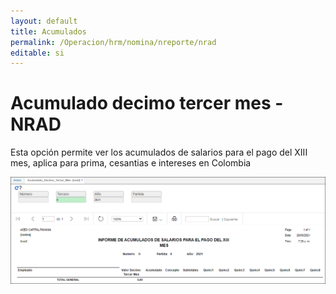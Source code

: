 ```yaml
---
layout: default
title: Acumulados
permalink: /Operacion/hrm/nomina/nreporte/nrad
editable: si
---
```


# Acumulado decimo tercer mes - NRAD

Esta opción permite ver los acumulados de salarios para el pago del XIII mes, aplica para prima, cesantias e intereses en Colombia    

![](nrad.png)
